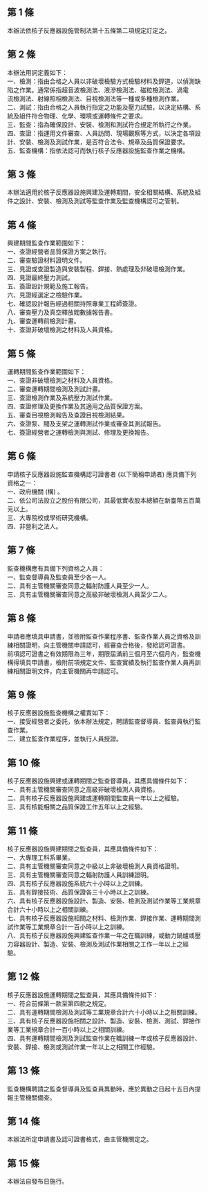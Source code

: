 第 1 條
-------
本辦法依核子反應器設施管制法第十五條第二項規定訂定之。

第 2 條
-------
本辦法用詞定義如下：  
一、檢測：指由合格之人員以非破壞檢驗方式檢驗材料及銲道，以偵測缺  
    陷之作業。通常係指超音波檢測法、液滲檢測法、磁粒檢測法、渦電  
    流檢測法、射線照相檢測法、目視檢測法等一種或多種檢測作業。  
二、測試：指由合格之人員執行指定之功能及壓力試驗，以決定結構、系  
    統及組件符合物理、化學、環境或運轉條件之要求。  
三、監查：指為確保設計、安裝、檢測和測試符合規定所執行之作業。  
四、查證：指運用文件審查、人員訪問、現場觀察等方式，以決定各項設  
    計、安裝、檢測及測試作業，是否符合法令、規章及品質保證要求。  
五、監查機構：指依法認可而執行核子反應器設施監查作業之機構。

第 3 條
-------
本辦法適用於核子反應器設施興建及運轉期間，安全相關結構、系統及組  
件之設計、安裝、檢測及測試等監查作業及監查機構認可之管制。

第 4 條
-------
興建期間監查作業範圍如下：  
一、查證經營者品質保證方案之執行。  
二、審查驗證材料證明文件。  
三、見證或查證製造與安裝製程、銲接、熱處理及非破壞檢測作業。  
四、見證最終壓力測試。  
五、簽證設計規範及施工報告。  
六、見證經選定之檢驗作業。  
七、確認設計報告經過相關持照專業工程師簽證。  
八、審查壓力及真空釋放閥數據報告書。  
九、審查運轉前檢測計畫。  
十、查證非破壞檢測之材料及人員資格。

第 5 條
-------
運轉期間監查作業範圍如下：  
一、查證非破壞檢測之材料及人員資格。  
二、審查運轉期間檢測及測試計畫。  
三、查證檢測作業及系統壓力測試作業。  
四、查證修理及更換作業及其適用之品質保證方案。  
五、審查目視檢測報告及查證目視檢測結果。  
六、查證泵、閥及支架之運轉測試作業或審查其測試報告。  
七、簽證經營者之運轉檢測與測試、修理及更換報告。

第 6 條
-------
申請核子反應器設施監查機構認可證書者 (以下簡稱申請者) 應具備下列  
資格之一：  
一、政府機關 (構) 。  
二、依公司法設立之股份有限公司，其最低實收股本總額在新臺幣五百萬  
    元以上。  
三、大專院校或學術研究機構。  
四、非營利之法人。

第 7 條
-------
監查機構應有具備下列資格之人員：  
一、監查督導員及監查員至少各一人。  
二、具有主管機關審查同意之輻射防護人員至少一人。  
三、具有主管機關審查同意之高級非破壞檢測人員至少二人。

第 8 條
-------
申請者應填具申請書，並檢附監查作業程序書、監查作業人員之資格及訓  
練相關證明，向主管機關申請認可，經審查合格後，發給認可證書。  
前項認可證書之有效期限為三年，期限屆滿前三個月至六個月內，監查機  
構得填具申請書，檢附前項規定文件、監查實績及執行監查作業人員再訓  
練相關證明文件，向主管機關再申請認可。

第 9 條
-------
核子反應器設施監查機構之權責如下：  
一、接受經營者之委託，依本辦法規定，聘請監查督導員、監查員執行監  
    查作業。  
二、建立監查作業程序，並執行人員授證。

第 10 條
--------
核子反應器設施興建或運轉期間之監查督導員，其應具備條件如下：  
一、具有主管機關審查同意之高級非破壞檢測人員資格。  
二、具有核子反應器設施興建或運轉期間監查員一年以上之經驗。  
三、具有核能相關之品質保證工作五年以上之經驗。

第 11 條
--------
核子反應器設施興建期間之監查員，其應具備條件如下：  
一、大專理工科系畢業。  
二、具有主管機關審查同意之中級以上非破壞檢測人員資格證明。  
三、具有主管機關審查同意之輻射防護人員訓練證明。  
四、具有核子反應器設施系統六十小時以上之訓練。  
五、具有銲接技術、品質保證各三十小時以上之訓練。  
六、具有核子反應器設施設計、製造、安裝、檢測及測試作業等工業規章  
    合計六十小時以上之相關訓練。  
七、具有核子反應器設施相關之材料、檢測作業、銲接作業、運轉期間測  
    試作業等工業規章合計一百小時以上之訓練。  
八、具有核子反應器設施興建監查作業一年之在職訓練，或動力鍋爐或壓  
    力容器設計、製造、安裝、檢測及測試作業相關之工作一年以上之經  
    驗。

第 12 條
--------
核子反應器設施運轉期間之監查員，其應具備條件如下：  
一、符合前條第一款至第四款之規定。  
二、具有運轉期間檢測及測試等工業規章合計六十小時以上之相關訓練。  
三、具有核子反應器設施相關之設計、製造、安裝、檢測、測試、銲接作  
    業等工業規章合計一百小時以上之相關訓練。  
四、具有運轉期間檢測及測試監查作業在職訓練一年或核子反應器設計、  
    安裝、銲接、檢測或測試作業一年以上之相關工作經驗。

第 13 條
--------
監查機構聘請之監查督導員及監查員異動時，應於異動之日起十五日內提  
報主管機關備查。

第 14 條
--------
本辦法所定申請書及認可證書格式，由主管機關定之。

第 15 條
--------
本辦法自發布日施行。

